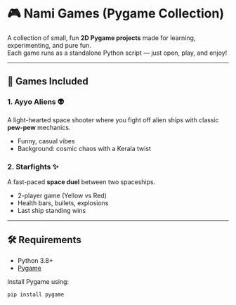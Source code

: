 # 🎮 Nami Games (Pygame Collection)

A collection of small, fun **2D Pygame projects** made for learning, experimenting, and pure fun.  
Each game runs as a standalone Python script — just open, play, and enjoy!

---

## 🚀 Games Included

### 1. Ayyo Aliens 👽
A light-hearted space shooter where you fight off alien ships with classic **pew-pew** mechanics.  
- Funny, casual vibes  
- Background: cosmic chaos with a Kerala twist  

### 2. Starfights ✨
A fast-paced **space duel** between two spaceships.  
- 2-player game (Yellow vs Red)  
- Health bars, bullets, explosions  
- Last ship standing wins  

---

## 🛠 Requirements
- Python 3.8+  
- [Pygame](https://www.pygame.org/)  

Install Pygame using:
```bash
pip install pygame
```